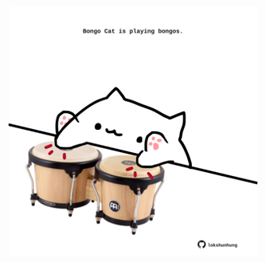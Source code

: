 <!-- built at 22/09/2023, 13:01:54 UTC -->
<p align="center">
  <img width="500" height="500" src="./ReadmeImage.svg">
</p>

